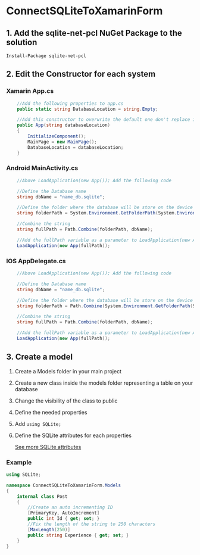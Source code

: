 # ConnectSQLiteToXamarinForm

## 1. Add the sqlite-net-pcl NuGet Package to the solution

`Install-Package sqlite-net-pcl`

## 2. Edit the Constructor for each system

### Xamarin App.cs

```C#
    //Add the following properties to app.cs
    public static string DatabaseLocation = string.Empty;

    //Add this constructor to overwrite the default one don't replace it
    public App(string databaseLocation)
    {
        InitializeComponent();
        MainPage = new MainPage();
        DatabaseLocation = databaseLocation;
    }
```

### Android MainActivity.cs

```C#
    //Above LoadApplication(new App()); Add the following code

    //Define the Database name
    string dbName = "name_db.sqlite";

    //Define the folder where the database will be store on the device
    string folderPath = System.Environment.GetFolderPath(System.Environment.SpecialFolder.Personal);

    //Combine the string
    string fullPath = Path.Combine(folderPath, dbName);

    //Add the fullPath variable as a parameter to LoadApplication(new App());
    LoadApplication(new App(fullPath));
```

### IOS AppDelegate.cs

```C#
    //Above LoadApplication(new App()); Add the following code

    //Define the Database name
    string dbName = "name_db.sqlite";

    //Define the folder where the database will be store on the device
    string folderPath = Path.Combine(System.Environment.GetFolderPath(System.Environment.SpecialFolder.Personal), "..", "Library");

    //Combine the string
    string fullPath = Path.Combine(folderPath, dbName);

    //Add the fullPath variable as a parameter to LoadApplication(new App());
    LoadApplication(new App(fullPath));
```

## 3. Create a model

1. Create a Models folder in your main project
2. Create a new class inside the models folder representing a table on your database
3. Change the visibility of the class to public
4. Define the needed properties
5. Add `using SQLite;`
6. Define the SQLite attributes for each properties

   [See more SQLite attributes](https://docs.microsoft.com/en-us/xamarin/android/data-cloud/data-access/using-sqlite-orm#sqlite-attributes)

### Example

```C#
using SQLite;

namespace ConnectSQLiteToXamarinForm.Models
{
    internal class Post
    {
        //Create an auto incrementing ID
        [PrimaryKey, AutoIncrement]
        public int Id { get; set; }
        //Fix the length of the string to 250 characters
        [MaxLength(250)]
        public string Experience { get; set; }
    }
}
```
